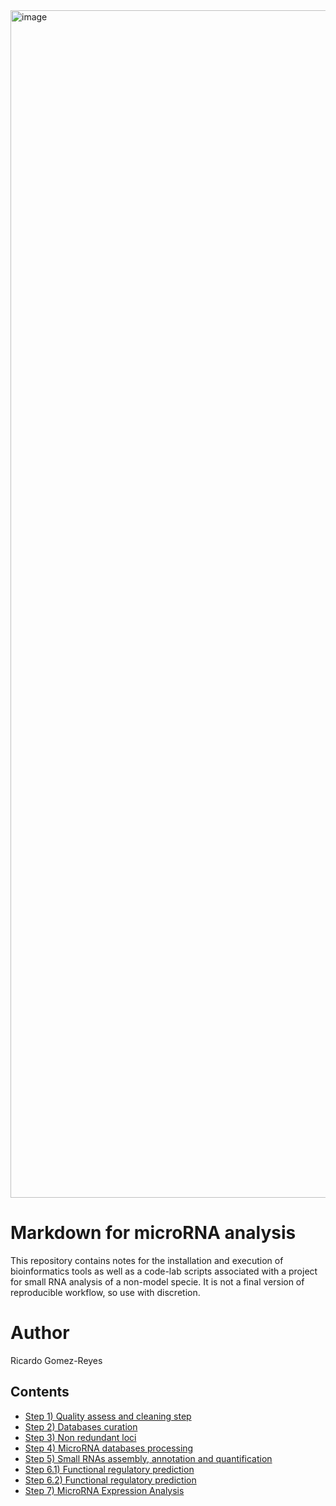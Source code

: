 <img width="1900" alt="image" src="https://github.com/RJEGR/Small-RNASeq-data-analysis/assets/24900266/25f02637-e9a2-4911-ab58-421c72ad6c44">

# Markdown for microRNA analysis
This repository contains notes for the installation and execution of bioinformatics tools as well as a code-lab scripts associated with a project for small RNA analysis of a non-model specie. It is not a final version of reproducible workflow, so use with discretion.

# Author
Ricardo Gomez-Reyes

## Contents
- [Step 1) Quality assess and cleaning step](https://github.com/RJEGR/Small-RNASeq-data-analysis/blob/master/A_UPSTREAM/PREPROCESSING.md)
- [Step 2) Databases curation](https://github.com/RJEGR/Small-RNASeq-data-analysis/blob/master/A_UPSTREAM/DATABASES.md)
- [Step 3) Non redundant loci](https://github.com/RJEGR/Small-RNASeq-data-analysis/tree/master/B_srna_loci_finder)
- [Step 4) MicroRNA databases processing](https://github.com/RJEGR/Small-RNASeq-data-analysis/tree/master/MICRORNA_DB)
- [Step 5) Small RNAs assembly, annotation and quantification](https://github.com/RJEGR/Small-RNASeq-data-analysis/blob/master/A_UPSTREAM/SHORTSTACKS4.md)
- [Step 6.1) Functional regulatory prediction](https://github.com/RJEGR/Small-RNASeq-data-analysis/blob/master/A_UPSTREAM/FUNCTIONAL_PREDICTION.md)
- [Step 6.2) Functional regulatory prediction](https://github.com/RJEGR/Small-RNASeq-data-analysis/tree/master/C_srna_regulatory_function)
- [Step 7) MicroRNA Expression Analysis](https://github.com/RJEGR/Small-RNASeq-data-analysis/tree/master/E_expression_analysis)
